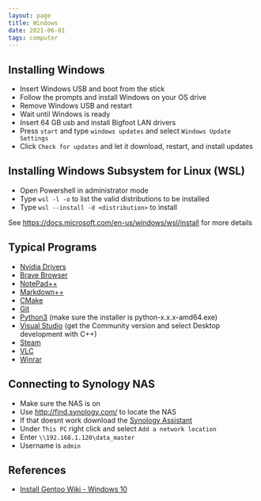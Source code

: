 ```yaml
---
layout: page
title: Windows
date: 2021-06-01
tags: computer
---
```


## Installing Windows

- Insert Windows USB and boot from the stick
- Follow the prompts and install Windows on your OS drive
- Remove Windows USB and restart
- Wait until Windows is ready
- Insert 64 GB usb and install Bigfoot LAN drivers
- Press `start` and type `windows updates` and select `Windows Update Settings`
- Click `Check for updates` and let it download, restart, and install updates

## Installing Windows Subsystem for Linux (WSL)

- Open Powershell in administrator mode
- Type `wsl -l -o` to list the valid distributions to be installed
- Type `wsl --install -d <distribution>` to install

See <https://docs.microsoft.com/en-us/windows/wsl/install> for more details

## Typical Programs

- [Nvidia Drivers](https://www.nvidia.com/Download/index.aspx)
- [Brave Browser](https://brave.com/)
- [NotePad++](https://notepad-plus-plus.org/downloads/)
- [Markdown++](https://github.com/Edditoria/markdown-plus-plus)
- [CMake](https://cmake.org/download/)
- [Git](https://git-scm.com/downloads)
- [Python3](https://www.python.org/downloads/) (make sure the installer is python-x.x.x-amd64.exe)
- [Visual Studio](https://visualstudio.microsoft.com/downloads/) (get the Community version and select Desktop development with C++)
- [Steam](https://store.steampowered.com/about/)
- [VLC](https://www.videolan.org/vlc/download-windows.html)
- [Winrar](https://www.rarlab.com/download.htm)

## Connecting to Synology NAS

- Make sure the NAS is on
- Use <http://find.synology.com/> to locate the NAS
- If that doesnt work download the [Synology Assistant](https://www.synology.com/en-us/support/download/DS218+#utilities)
- Under `This PC` right click and select `Add a network location`
- Enter `\\192.168.1.120\data_master`
- Username is `admin`

## References

- [Install Gentoo Wiki - Windows 10](https://wiki.installgentoo.com/wiki/Windows_10)